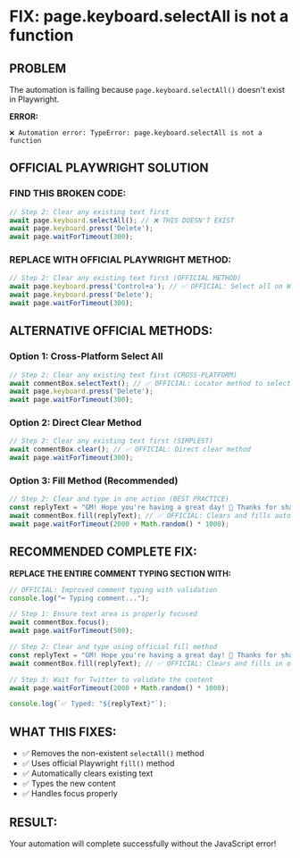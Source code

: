 # FIX: page.keyboard.selectAll is not a function

## PROBLEM
The automation is failing because `page.keyboard.selectAll()` doesn't exist in Playwright.

**ERROR:**
```
❌ Automation error: TypeError: page.keyboard.selectAll is not a function
```

## OFFICIAL PLAYWRIGHT SOLUTION

### FIND THIS BROKEN CODE:
```javascript
// Step 2: Clear any existing text first
await page.keyboard.selectAll(); // ❌ THIS DOESN'T EXIST
await page.keyboard.press('Delete');
await page.waitForTimeout(300);
```

### REPLACE WITH OFFICIAL PLAYWRIGHT METHOD:
```javascript
// Step 2: Clear any existing text first (OFFICIAL METHOD)
await page.keyboard.press('Control+a'); // ✅ OFFICIAL: Select all on Windows/Linux
await page.keyboard.press('Delete');
await page.waitForTimeout(300);
```

## ALTERNATIVE OFFICIAL METHODS:

### Option 1: Cross-Platform Select All
```javascript
// Step 2: Clear any existing text first (CROSS-PLATFORM)
await commentBox.selectText(); // ✅ OFFICIAL: Locator method to select all text
await page.keyboard.press('Delete');
await page.waitForTimeout(300);
```

### Option 2: Direct Clear Method
```javascript
// Step 2: Clear any existing text first (SIMPLEST)
await commentBox.clear(); // ✅ OFFICIAL: Direct clear method
await page.waitForTimeout(300);
```

### Option 3: Fill Method (Recommended)
```javascript
// Step 2: Clear and type in one action (BEST PRACTICE)
const replyText = "GM! Hope you're having a great day! 🌅 Thanks for sharing this!";
await commentBox.fill(replyText); // ✅ OFFICIAL: Clears and fills automatically
await page.waitForTimeout(2000 + Math.random() * 1000);
```

## RECOMMENDED COMPLETE FIX:

**REPLACE THE ENTIRE COMMENT TYPING SECTION WITH:**
```javascript
// OFFICIAL: Improved comment typing with validation
console.log("⌨️ Typing comment...");

// Step 1: Ensure text area is properly focused
await commentBox.focus();
await page.waitForTimeout(500);

// Step 2: Clear and type using official fill method
const replyText = "GM! Hope you're having a great day! 🌅 Thanks for sharing this!";
await commentBox.fill(replyText); // ✅ OFFICIAL: Clears and fills in one action

// Step 3: Wait for Twitter to validate the content
await page.waitForTimeout(2000 + Math.random() * 1000);

console.log(`✅ Typed: "${replyText}"`);
```

## WHAT THIS FIXES:
- ✅ Removes the non-existent `selectAll()` method
- ✅ Uses official Playwright `fill()` method
- ✅ Automatically clears existing text
- ✅ Types the new content
- ✅ Handles focus properly

## RESULT:
Your automation will complete successfully without the JavaScript error!